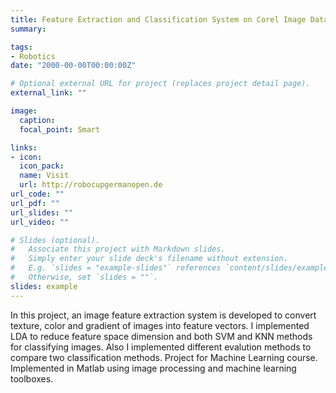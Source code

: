 ```yaml
---
title: Feature Extraction and Classification System on Corel Image Dataset
summary:

tags:
- Robotics
date: "2000-00-00T00:00:00Z"

# Optional external URL for project (replaces project detail page).
external_link: ""

image:
  caption:
  focal_point: Smart

links:
- icon: 
  icon_pack: 
  name: Visit
  url: http://robocupgermanopen.de
url_code: ""
url_pdf: ""
url_slides: ""
url_video: ""

# Slides (optional).
#   Associate this project with Markdown slides.
#   Simply enter your slide deck's filename without extension.
#   E.g. `slides = "example-slides"` references `content/slides/example-slides.md`.
#   Otherwise, set `slides = ""`.
slides: example
---
```


In this project, an image feature extraction system is developed to convert texture, color and gradient of images into feature vectors. I implemented LDA to reduce feature space dimension and both SVM and KNN methods for classifying images. Also I implemented different evalution methods to compare two classification methods. Project for Machine Learning course. Implemented in Matlab using image processing and machine learning toolboxes.